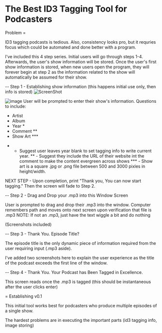 # The Best ID3 Tagging Tool for Podcasters

Problem =

ID3 tagging podcasts is tedious. Also, consistency looks pro, but it requries focus which could be automated and done better with a program.

I've included this 4 step series. Initial users will go through steps 1-4. Afterwards, the user's show information will be stored. Once the user's first show information is stored, when new users open the program, they will forever begin at step 2 as the information related to the show will automatically be assumed for their show.


-- Step 1 - Establishing show information (this happens initial use only, then info is stored)
![ScreenShot](https://raw.github.com/iarobinson/id3_tagging_app_gloss/blob/master/screenshots/1.1%20Step_ID3Gloss.jpg)

![image](https://raw.github.com/iarobinson/id3_tagging_app_gloss/blob/master/screenshots/1.1%20Step_ID3Gloss.jpg)
User will be prompted to enter their show's information. Questions to include:
- Artist
- Album
- Year *
- Comment  **
- Show Art ***

* - Suggest user leaves year blank to set tagging info to write current
  year.
** - Suggest they include the URL of their website int the comment to
  make the content evergreen across shows
*** - Show art is a square .jpg or .png file between 500 and 3000 pixles in height/width.

NEXT STEP - Upon completion, print "Thank you, You can now start tagging." Then the screen will fade to Step 2.


-- Step 2 - Drag and Drop your .mp3 into this Window Screen

User is prompted to drag and drop their .mp3 into the window. Computer remembers
path and moves onto next screen upon verification that file is .mp3
  NOTE: If not an .mp3, just have the text wiggle a bit and do nothing

(Screenshots included)

-- Step 3 - Thank You. Episode Title?

The episode title is the only dynamic piece of information required from the user
requiring input (.mp3 aside).

I've added two screenshots here to explain the user experience as the title of the
podcast exceeds the first line of the window.

-- Step 4 - Thank You. Your Podcast has Been Tagged in Excellence.

This screen reads once the .mp3 is tagged (this should be instantaneous after the
user clicks enter)


= Establishing v0.1

This initial tool works best for podcasters who produce multiple episodes of a single show.

The hardest problems are in executing the important parts (id3 tagging info, image storing)
